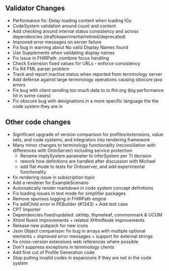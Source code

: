 ## Validator Changes

* Performance fix: Delay loading content when loading IGs
* CodeSystem validation around count and content
* Add checking around internal status consistency and across dependencies (draft/experimental/retired/deprecated)
* Improved error messages on server failure
* Fix bug in warning about No valid Display Names found
* Use Supplements when validating display names
* Fix issue in FHIRPath .combine focus handling 
* Check Extension fixed values for URLs - enforce consistency
* Fix R4 FML parser problem
* Track and report inactive status when reported from terminology server
* Add defense against large terminology operations causing obscure java errors
* Fix bug with client sending too much data to tx.fhir.org (big performance hit in some cases)
* Fix obscure bug with designations in a more specific language the the code system they are in

## Other code changes

* Significant upgrade of version comparison for profiles/extensions, value sets, and code systems, and integration into rendering framework
* Many minor changes to terminology functionality (reconciliation with differences with OntoServer) including service protection 
  * Rename implySystem parameter to inferSystem per TI decision
  * rework how definitions are handled after discussion with Michael
  * add flat mode to tests for Ontoserver, and add experimental functionality
* fix rendering issue in subscription topic 
* Add a renderer for ExampleScenario
* Automatically render markdown in code system concept definitions
* Fix loading issues in test mode for simplifier packages
* Remove spurious logging in FHIRPath engine
* Fix addChild error in PEBuilder (#1343) + Add test case
* CPT Importer
* Dependencies fixed/updated: okhttp, thymeleaf, commonmark & UCUM
* Xhtml fluent improvements + related XHtmlNode improvements
* Release new pubpack for new icons
* Json Object comparison: fix bug in arrays with multiple optional elements + improved error messages + support for external strings
* fix cross-version extensions web references where possible
* Don't suppress exceptions in terminology clients
* Add first cut of Profile Generation code
* Stop putting invalid codes in expansions if they are not in the code system
